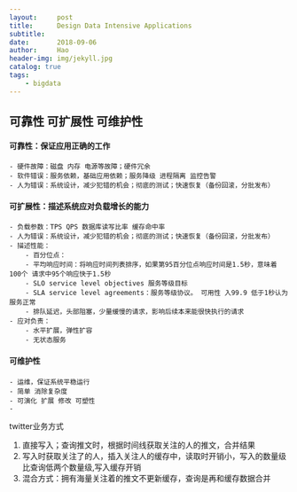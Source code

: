 ```yaml
---
layout:     post
title:      Design Data Intensive Applications
subtitle:   
date:       2018-09-06
author:     Hao
header-img: img/jekyll.jpg
catalog: true
tags:
    - bigdata
---
```


## 可靠性 可扩展性 可维护性

#### 可靠性：保证应用正确的工作
    - 硬件故障：磁盘 内存 电源等故障；硬件冗余
    - 软件错误：服务依赖，基础应用依赖；服务降级 进程隔离 监控告警
    - 人为错误：系统设计，减少犯错的机会；彻底的测试；快速恢复（备份回滚，分批发布）
    
#### 可扩展性：描述系统应对负载增长的能力
    - 负载参数：TPS QPS 数据库读写比率 缓存命中率
    - 人为错误：系统设计，减少犯错的机会；彻底的测试；快速恢复（备份回滚，分批发布）
    - 描述性能：
        - 百分位点：
        - 平均响应时间：将响应时间列表排序，如果第95百分位点响应时间是1.5秒，意味着100个 请求中95个响应快于1.5秒
        - SLO service level objectives 服务等级目标
        - SLA service level agreements：服务等级协议。 可用性 入99.9 低于1秒认为服务正常
        - 排队延迟，头部阻塞，少量缓慢的请求，影响后续本来能很快执行的请求
    - 应对负责：
        - 水平扩展，弹性扩容
        - 无状态服务
        
#### 可维护性       
    - 运维，保证系统平稳运行
    - 简单 消除复杂度
    - 可演化 扩展 修改 可塑性
    - 
     
        
twitter业务方式
1. 直接写入；查询推文时，根据时间线获取关注的人的推文，合并结果
2. 写入时获取关注了的人，插入关注人的缓存中，读取时开销小，写入的数量级比查询低两个数量级,写入缓存开销
3. 混合方式：拥有海量关注着的推文不更新缓存，查询是再和缓存数据合并

